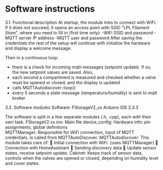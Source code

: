 # Software instructions

3.1. Functional description
At startup, the module tries to connect with WiFi.
If it does not succeed, it opens an access point with SSID "LPL Filament Store", where you need to fill in (first time only):
	-WiFi SSID and password
	-MQTT server IP address
	-MQTT user and password
After saving the credentials the rest of the setup will continue with initialize the hardware and display a welcome message.

Then in a continuous loop:
-	there is a check for incoming mqtt-messages (setpoint update). If so, the new setpoint values are saved. Also,
-	each second a compartment is measured and checked whether a valve must be opened or closed, and the display is updated
-	calls MQTTAutodiscover::loop()
-	every 5 seconds a state message (temperature/humidity) is sent to mqtt broker

3.2. Software modules
Software: FStorageV2_xx
Arduino IDE 2.3.3

The software is split in a few separate modules (.h, .cpp), each with their own task.
FStorageV2.xx.ino:	Main file
device_config:	Hardware info: pin assignments, global definitions		
MQTTManager:	Responsible for WiFi connection, input of MQTT credentials. Is called from MQTTAutoDiscover.
MQTTAutodiscover: 
			This module takes care of:
	Initial connection with WiFi. (uses MQTTManager)
	Connection with HomeAssistant
	Sending discovery data 
	Update sensor states, receive setpoint update.
Cabinet:	Keeps track of sensor data, controls when the valves are opened or closed, depending on humidity level and cover states.
